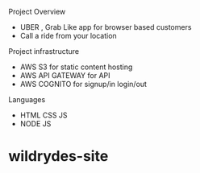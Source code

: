 Project Overview 

- UBER , Grab Like app for browser based customers
- Call a ride from your location 

Project infrastructure

- AWS S3 for static content hosting 
- AWS API GATEWAY for API
- AWS COGNITO for signup/in login/out

Languages 

- HTML CSS JS
- NODE JS 

# wildrydes-site
